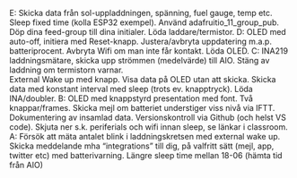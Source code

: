 E:	Skicka data från sol-uppladdningen, spänning, fuel gauge, temp etc. 
	Sleep fixed time (kolla ESP32 exempel). Använd adafruitio_11_group_pub. Döp dina feed-group till dina initialer.
	Löda laddare/termistor.
D:	OLED med auto-off, initiera med Reset-knapp.
	Justera/avbryta uppdatering m.a.p. batteriprocent.
	Avbryta Wifi om man inte får kontakt. 
	Löda OLED.
C:	INA219 laddningsmätare, skicka upp strömmen (medelvärde) till AIO. 
	Stäng av laddning om termistorn varnar.  	
	External Wake up med knapp. Visa data på OLED utan att skicka.
	Skicka data med konstant interval med sleep (trots ev. knapptryck).	
	Löda INA/doubler.
B:	OLED med knappstyrd presentation med font. Två knappar/frames.
	Skicka mejl om batteriet understiger viss nivå via IFTT.  
	Dokumentering av insamlad data.
	Versionskontroll via Github (och helst VS code). 
	Skjuta ner s.k.  periferials och wifi innan sleep, se länkar i classroom.
A:	Försök att mäta antalet blink i laddningskretsen med external wake up. 
	Skicka meddelande mha “integrations” till dig, på valfritt sätt (mejl, app, twitter 
	etc) med batterivarning.
	Längre sleep time mellan 18-06 (hämta tid från AIO)

